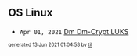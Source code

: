 ## OS Linux


* <code>Apr 01, 2021</code> [Dm Dm-Crypt LUKS](2021-04-01T10-13-55-dm-dm-crypt-luks.md)

<sup><sub>generated 13 Jun 2021 01:04:53 by <a href='https://github.com/senorprogrammer/til'>til</a></sub></sup>
